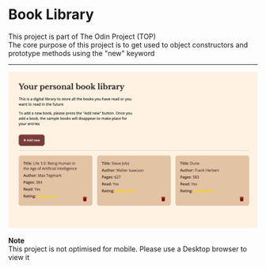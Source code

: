 # Book Library

This project is part of The Odin Project (TOP) <br>
The core purpose of this project is to get used to object constructors and prototype methods using the "new" keyword
___
![Book Library UI](bookLibraryUI.png)

**Note** <br>
This project is not optimised for mobile. Please use a Desktop browser to view it 
